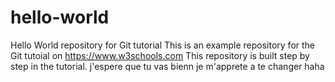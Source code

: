 # hello-world
Hello World repository for Git tutorial
This is an example repository for the Git tutoial on 
https://www.w3schools.com
This repository is built step by step in the tutorial.
j'espere que tu vas bienn
je m'apprete a te changer
haha


